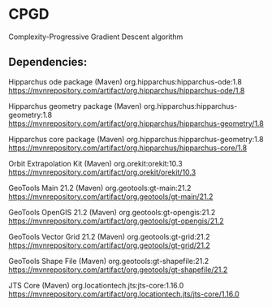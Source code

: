 # CPGD

Complexity-Progressive Gradient Descent algorithm

## Dependencies:

Hipparchus ode package
(Maven) org.hipparchus:hipparchus-ode:1.8
https://mvnrepository.com/artifact/org.hipparchus/hipparchus-ode/1.8

Hipparchus geometry package
(Maven) org.hipparchus:hipparchus-geometry:1.8
https://mvnrepository.com/artifact/org.hipparchus/hipparchus-geometry/1.8

Hipparchus core package
(Maven) org.hipparchus:hipparchus-geometry:1.8
https://mvnrepository.com/artifact/org.hipparchus/hipparchus-core/1.8

Orbit Extrapolation Kit
(Maven) org.orekit:orekit:10.3
https://mvnrepository.com/artifact/org.orekit/orekit/10.3

GeoTools Main 21.2
(Maven) org.geotools:gt-main:21.2
https://mvnrepository.com/artifact/org.geotools/gt-main/21.2

GeoTools OpenGIS 21.2
(Maven) org.geotools:gt-opengis:21.2
https://mvnrepository.com/artifact/org.geotools/gt-opengis/21.2

GeoTools Vector Grid 21.2
(Maven) org.geotools:gt-grid:21.2
https://mvnrepository.com/artifact/org.geotools/gt-grid/21.2

GeoTools Shape File
(Maven) org.geotools:gt-shapefile:21.2
https://mvnrepository.com/artifact/org.geotools/gt-shapefile/21.2

JTS Core
(Maven) org.locationtech.jts:jts-core:1.16.0
https://mvnrepository.com/artifact/org.locationtech.jts/jts-core/1.16.0